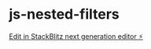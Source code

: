 # js-nested-filters

[Edit in StackBlitz next generation editor ⚡️](https://stackblitz.com/~/github.com/p1errot/js-nested-filters)